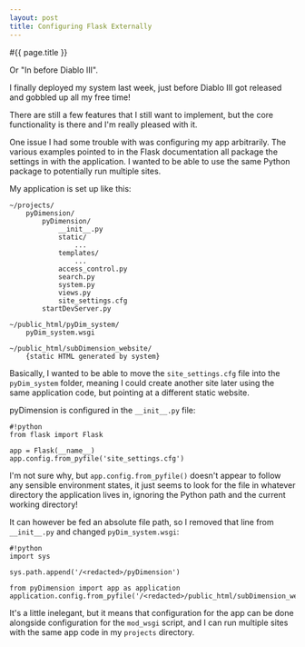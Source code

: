 ```yaml
---
layout: post
title: Configuring Flask Externally
---
```


#{{ page.title }}

Or "In before Diablo III".

I finally deployed my system last week, just before Diablo III got released and gobbled up all my free time!

There are still a few features that I still want to implement, but the core functionality is there and I'm really pleased with it.

One issue I had some trouble with was configuring my app arbitrarily. The various examples pointed to in the Flask documentation all package the settings in with the application. I wanted to be able to use the same Python package to potentially run multiple sites.

My application is set up like this:

    ~/projects/
        pyDimension/
            pyDimension/
                __init__.py
                static/
                    ...
                templates/
                    ...
                access_control.py
                search.py
                system.py
                views.py
                site_settings.cfg
            startDevServer.py
    
    ~/public_html/pyDim_system/
        pyDim_system.wsgi
    
    ~/public_html/subDimension_website/
        {static HTML generated by system}

Basically, I wanted to be able to move the `site_settings.cfg` file into the `pyDim_system` folder, meaning I could create another site later using the same application code, but pointing at a different static website.

pyDimension is configured in the `__init__.py` file:

    #!python
    from flask import Flask
    
    app = Flask(__name__)
    app.config.from_pyfile('site_settings.cfg')

I'm not sure why, but `app.config.from_pyfile()` doesn't appear to follow any sensible environment states, it just seems to look for the file in whatever directory the application lives in, ignoring the Python path and the current working directory!

It can however be fed an absolute file path, so I removed that line from `__init__.py` and changed `pyDim_system.wsgi`:

    #!python
    import sys
    
    sys.path.append('/<redacted>/pyDimension')
    
    from pyDimension import app as application
    application.config.from_pyfile('/<redacted>/public_html/subDimension_website/site_settings.cfg')

It's a little inelegant, but it means that configuration for the app can be done alongside configuration for the `mod_wsgi` script, and I can run multiple sites with the same app code in my `projects` directory.
